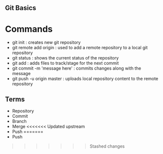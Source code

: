## Git Basics
# Commands
- git init : creates new git repository
- git remote add origin : used to add a remote repository to a local git repository
- git status : shows the current status of the repository
- git add : adds files to track/stage for the next commit
- git commit -m 'message here' : commits changes along with the message
- git push -u origin master : uploads local repository content to the remote repository

## Terms
- Repository
- Commit
- Branch
- Merge
<<<<<<< Updated upstream
- Push
=======
- Push
>>>>>>> Stashed changes
